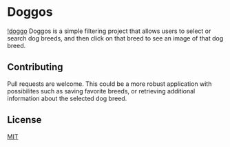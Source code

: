 # Doggos
[!doggo](img/doggo.png)
Doggos is a simple filtering project that allows users to select or search dog breeds, and then click on that breed to see an image of that dog breed.




## Contributing

Pull requests are welcome. This could be a more robust application with possibilites such as saving favorite breeds, or retrieving additional information about the selected dog breed.


## License

[MIT](https://choosealicense.com/licenses/mit/)